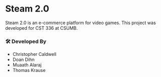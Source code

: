 # Steam 2.0 

Steam 2.0 is an e-commerce platform for video games. This project was developed for CST 336 at CSUMB.

### 🛠 Developed By

* Christopher Caldwell
* Doan Dihn
* Muaath Alaraj
* Thomas Krause
